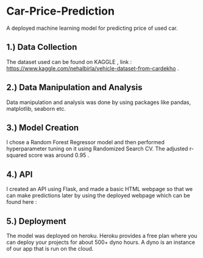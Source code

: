 # Car-Price-Prediction
A deployed machine learning model for predicting price of used car.

## 1.) Data Collection
The dataset used can be found on KAGGLE , link : https://www.kaggle.com/nehalbirla/vehicle-dataset-from-cardekho .

## 2.) Data Manipulation and Analysis
Data manipulation and analysis was done by using packages like pandas, matplotlib, seaborn etc.

## 3.) Model Creation
I chose a Random Forest Regressor model and then performed hyperparameter tuning on it using Randomized Search CV.
The adjusted r-squared score was around 0.95 .

## 4.) API
I created an API using Flask, and made a basic HTML webpage so that we can make predictions later by using the deployed webpage which can be found here : 

## 5.) Deployment
The model was deployed on heroku.
Heroku provides a free plan where you can deploy your projects for about 500+ dyno hours.
A dyno is an instance of our app that is run on the cloud.
